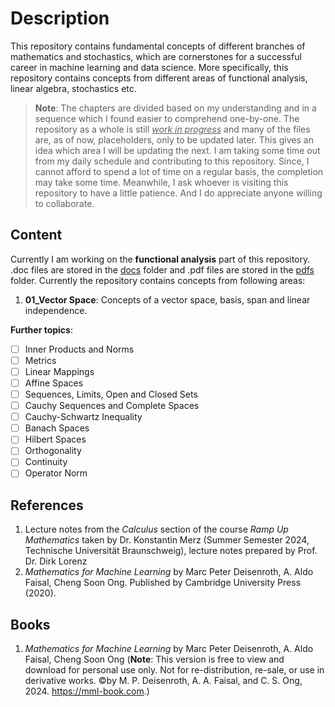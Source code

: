 # Description
This repository contains fundamental concepts of different branches of mathematics and stochastics, which are cornerstones for a successful career in machine learning and data science.
More specifically, this repository contains concepts from different areas of functional analysis, linear algebra, stochastics etc.

> **Note**: The chapters are divided based on my understanding and in a sequence which I found easier to comprehend one-by-one. The repository as a whole is still <u>*work in progress*</u> and many of the files are, as of now, placeholders, only to be updated later. This gives an idea which area I will be updating the next. I am taking some time out from my daily schedule and contributing to this repository. Since, I cannot afford to spend a lot of time on a regular basis, the completion may take some time. Meanwhile, I ask whoever is visiting this repository to have a little patience. And I do appreciate anyone willing to collaborate.

## Content
Currently I am working on the **functional analysis** part of this repository.
<br>.doc files are stored in the [docs](/docs/) folder and .pdf files are stored in the [pdfs](/pdfs/) folder. Currently the repository contains concepts from following areas:
1. **01_Vector Space**: Concepts of a vector space, basis, span and linear independence.

**Further topics**:
- [ ] Inner Products and Norms
- [ ] Metrics
- [ ] Linear Mappings
- [ ] Affine Spaces
- [ ] Sequences, Limits, Open and Closed Sets
- [ ] Cauchy Sequences and Complete Spaces
- [ ] Cauchy-Schwartz Inequality
- [ ] Banach Spaces
- [ ] Hilbert Spaces
- [ ] Orthogonality
- [ ] Continuity
- [ ] Operator Norm

## References
1. Lecture notes from the *Calculus* section of the course *Ramp Up Mathematics* taken by Dr. Konstantin Merz (Summer Semester 2024, Technische Universität Braunschweig), lecture notes prepared by Prof. Dr. Dirk Lorenz
2. *Mathematics for Machine Learning* by Marc Peter Deisenroth, A. Aldo Faisal, Cheng Soon Ong. Published by Cambridge University Press (2020).


## Books
1. *Mathematics for Machine Learning* by Marc Peter Deisenroth, A. Aldo Faisal, Cheng Soon Ong (**Note**: This version is free to view and download for personal use only. Not for re-distribution, re-sale, or use in derivative works. ©by M. P. Deisenroth, A. A. Faisal, and C. S. Ong, 2024. https://mml-book.com.)


